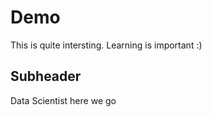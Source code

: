 # Demo

This is quite intersting. Learning is important :)

## Subheader

Data Scientist here we go
